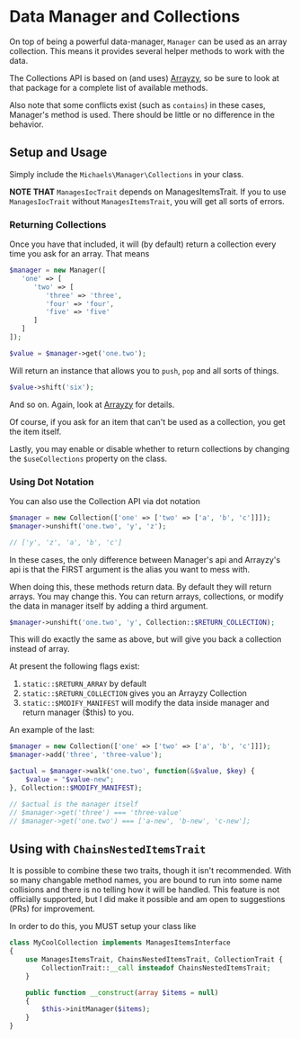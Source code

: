 # Data Manager and Collections
On top of being a powerful data-manager, `Manager` can be used as an array collection.
This means it provides several helper methods to work with the data.

The Collections API is based on (and uses) [Arrayzy](https://github.com/bocharsky-bw/Arrayzy), so be sure
to look at that package for a complete list of available methods.

Also note that some conflicts exist (such as `contains`) in these cases, Manager's method is used.
There should be little or no difference in the behavior.

## Setup and Usage
Simply include the `Michaels\Manager\Collections` in your class.

**NOTE THAT** `ManagesIocTrait` depends on ManagesItemsTrait. 
If you to use `ManagesIocTrait` without `ManagesItemsTrait`, you will get all sorts of errors.

### Returning Collections
Once you have that included, it will (by default) return a collection every time you ask for an array.
That means
```php
$manager = new Manager([
   'one' => [
      'two' => [
         'three' => 'three',
         'four' => 'four',
         'five' => 'five'
      ]
   ]
]);

$value = $manager->get('one.two');
```

Will return an instance that allows you to `push`, `pop` and all sorts of things.
```php
$value->shift('six');
```
And so on. Again, look at [Arrayzy](https://github.com/bocharsky-bw/Arrayzy) for details.

Of course, if you ask for an item that can't be used as a collection, you get the item itself.

Lastly, you may enable or disable whether to return collections by changing the `$useCollections` property on the class.

### Using Dot Notation
You can also use the Collection API via dot notation
```php
$manager = new Collection(['one' => ['two' => ['a', 'b', 'c']]]);
$manager->unshift('one.two', 'y', 'z');

// ['y', 'z', 'a', 'b', 'c']
```

In these cases, the only difference between Manager's api and Arrayzy's api is that the FIRST argument
is the alias you want to mess with.

When doing this, these methods return data. By default they will return arrays.
You may change this. You can return arrays, collections, or modify the data in manager itself by adding a third argument.

```php
$manager->unshift('one.two', 'y', Collection::$RETURN_COLLECTION);
```
This will do exactly the same as above, but will give you back a collection instead of array.

At present the following flags exist:
  1. `static::$RETURN_ARRAY` by default
  2. `static::$RETURN_COLLECTION` gives you an Arrayzy Collection
  3. `static::$MODIFY_MANIFEST` will modify the data inside manager and return manager ($this) to you.
  
An example of the last:
```php
$manager = new Collection(['one' => ['two' => ['a', 'b', 'c']]]);
$manager->add('three', 'three-value');

$actual = $manager->walk('one.two', function(&$value, $key) {
    $value = "$value-new";
}, Collection::$MODIFY_MANIFEST);

// $actual is the manager itself
// $manager->get('three') === 'three-value'
// $manager->get('one.two') === ['a-new', 'b-new', 'c-new'];
```

## Using with `ChainsNestedItemsTrait`
It is possible to combine these two traits, though it isn't recommended. With so many changable method names, you are bound
to run into some name collisions and there is no telling how it will be handled. This feature is not officially supported, but
I did make it possible and am open to suggestions (PRs) for improvement.

In order to do this, you MUST setup your class like
```php
class MyCoolCollection implements ManagesItemsInterface
{
    use ManagesItemsTrait, ChainsNestedItemsTrait, CollectionTrait {
        CollectionTrait::__call insteadof ChainsNestedItemsTrait;
    }

    public function __construct(array $items = null)
    {
        $this->initManager($items);
    }
}
```